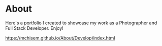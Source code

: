 # About
Here's a portfolio I created to showcase my work as a Photographer and Full Stack Developer. Enjoy!

https://mchisem.github.io/About/Develop/index.html